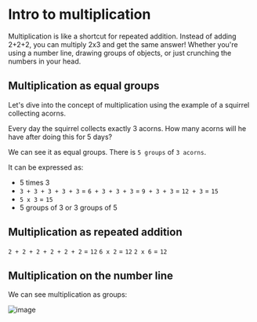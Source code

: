 # Intro to multiplication

Multiplication is like a shortcut for repeated addition. Instead of adding 2+2+2, you can multiply 2x3 and get the same answer! Whether you're using a number line, drawing groups of objects, or just crunching the numbers in your head.

## Multiplication as equal groups

Let's dive into the concept of multiplication using the example of a squirrel collecting acorns.

Every day the squirrel collects exactly 3 acorns. How many acorns will he have after doing this for 5 days?

We can see it as equal groups. There is `5 groups` of `3 acorns`.

It can be expressed as:
- 5 times 3
- `3 + 3 + 3 + 3 + 3` = `6 + 3 + 3 + 3` = `9 + 3 + 3` = `12 + 3` = `15`
- `5 x 3` = `15`
- 5 groups of 3 or 3 groups of 5

## Multiplication as repeated addition

`2 + 2 + 2 + 2 + 2 + 2` = `12`
`6 x 2` = `12`
`2 x 6` = `12`

## Multiplication on the number line

We can see multiplication as groups:

![image](https://github.com/user-attachments/assets/baa55bce-a165-4cc6-8bf9-032f45905c21)



